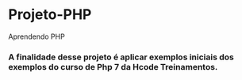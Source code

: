 # Projeto-PHP
Aprendendo PHP

### A finalidade desse projeto é aplicar exemplos iniciais dos exemplos do curso de Php 7 da Hcode Treinamentos.


